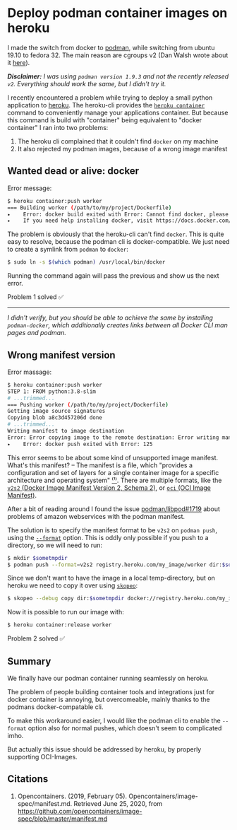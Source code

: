 # Deploy podman container images on heroku

I made the switch from docker to [podman](https://podman.io), while switching from ubuntu 19.10 to fedora 32. The main reason are cgroups v2 (Dan Walsh wrote about it [here](https://www.redhat.com/sysadmin/fedora-31-control-group-v2)).

_**Disclaimer:** I was using `podman version 1.9.3` and not the recently released `v2`. Everything should work the same, but I didn't try it._

I recently encountered a problem while trying to deploy a small python application to [heroku](https://heroku.com/what). The heroku-cli provides the [`heroku container`](https://devcenter.heroku.com/articles/heroku-cli-subcommands#heroku-container) command to conveniently manage your applications container.
But because this command is build with "container" being equivalent to "docker container" I ran into two problems:
1. The heroku cli complained that it couldn't find `docker` on my machine
2. It also rejected my podman images, because of a wrong image manifest

## Wanted dead or alive: docker

Error message:
```bash
$ heroku container:push worker                                  
=== Building worker (/path/to/my/project/Dockerfile)
▸    Error: docker build exited with Error: Cannot find docker, please ensure docker is installed.
▸    If you need help installing docker, visit https://docs.docker.com/install/#supported-platforms
```

The problem is obviously that the heroku-cli can't find `docker`. This is quite easy to resolve, because the podman cli is docker-compatible. We just need to create a symlink from `podman` to `docker`:
```bash
$ sudo ln -s $(which podman) /usr/local/bin/docker
```

Running the command again will pass the previous and show us the next error.

Problem 1 solved ✅

---

_I didn't verify, but you should be able to achieve the same by installing `podman-docker`, which additionally creates links between all Docker CLI man pages and podman._

## Wrong manifest version

Error massage:
```bash
$ heroku container:push worker
STEP 1: FROM python:3.8-slim
# ...trimmed...
=== Pushing worker (/path/to/my/project/Dockerfile)
Getting image source signatures
Copying blob a8c3d457206d done
# ...trimmed...
Writing manifest to image destination
Error: Error copying image to the remote destination: Error writing manifest: Error uploading manifest latest to registry.heroku.com/my-project/worker: unsupported
▸    Error: docker push exited with Error: 125
```

This error seems to be about some kind of unsupported image manifest. What's this manifest? – The manifest is a file, which "provides a configuration and set of layers for a single container image for a specific architecture and operating system" [⁽¹⁾](#citations). There are multiple formats, like the [`v2s2` (Docker Image Manifest Version 2, Schema 2)](https://docs.docker.com/registry/spec/manifest-v2-2/), or [`oci` (OCI Image Manifest)](https://github.com/opencontainers/image-spec/blob/master/manifest.md).

After a bit of reading around I found the issue [podman/libpod#1719](https://github.com/containers/libpod/issues/1719#issuecomment-433648221) about problems of amazon webservices with the podman manifest.

The solution is to specify the manifest format to be `v2s2` on `podman push`, using the [`--format`](https://www.mankier.com/1/podman-push#--format) option. This is oddly only possible if you push to a directory, so we will need to run:
```bash
$ mkdir $sometmpdir
$ podman push --format=v2s2 registry.heroku.com/my_image/worker dir:$sometmpdir
```

Since we don't want to have the image in a local temp-directory, but on heroku we need to copy it over using [`skopeo`](https://github.com/containers/skopeo):
```bash
$ skopeo --debug copy dir:$sometmpdir docker://registry.heroku.com/my_image/worker:latest
```

Now it is possible to run our image with:
```bash
$ heroku container:release worker
```

Problem 2 solved ✅

## Summary
We finally have our podman container running seamlessly on heroku.

The problem of people building container tools and integrations just for docker container is annoying, but overcomeable, mainly thanks to the podmans docker-compatable cli.

To make this workaround easier, I would like the podman cli to enable the `--format` option also for normal pushes, which doesn't seem to complicated imho.

But actually this issue should be addressed by heroku, by properly supporting OCI-Images.

## Citations
1. Opencontainers. (2019, February 05). Opencontainers/image-spec/manifest.md. Retrieved June 25, 2020, from https://github.com/opencontainers/image-spec/blob/master/manifest.md